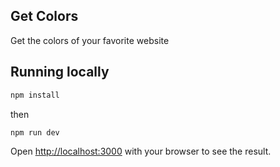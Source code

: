 ## Get Colors
Get the colors of your favorite website

## Running locally

```bash
npm install
```

then 

```bash
npm run dev
```

Open [http://localhost:3000](http://localhost:3000) with your browser to see the result.